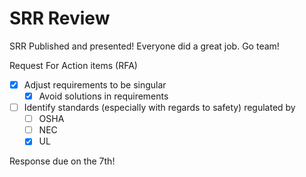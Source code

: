 # SRR Review

SRR Published and presented! Everyone did a great job. Go team!

Request For Action items (RFA)
- [x] Adjust requirements to be singular
  - [x] Avoid solutions in requirements
- [ ] Identify standards (especially with regards to safety) regulated by
  - [ ] OSHA
  - [ ] NEC
  - [x] UL

Response due on the 7th!

